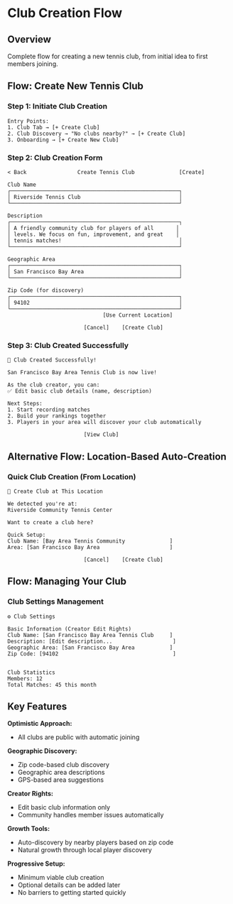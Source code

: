 # Club Creation Flow

## Overview
Complete flow for creating a new tennis club, from initial idea to first members joining.

## Flow: Create New Tennis Club

### Step 1: Initiate Club Creation
```
Entry Points:
1. Club Tab → [+ Create Club]
2. Club Discovery → "No clubs nearby?" → [+ Create Club]
3. Onboarding → [+ Create New Club]
```

### Step 2: Club Creation Form
```
< Back                Create Tennis Club              [Create]

Club Name
┌─────────────────────────────────────────────────────┐
│ Riverside Tennis Club                               │
└─────────────────────────────────────────────────────┘

Description
┌─────────────────────────────────────────────────────┐
│ A friendly community club for players of all       │
│ levels. We focus on fun, improvement, and great    │
│ tennis matches!                                     │
└─────────────────────────────────────────────────────┘

Geographic Area
┌─────────────────────────────────────────────────────┐
│ San Francisco Bay Area                              │
└─────────────────────────────────────────────────────┘

Zip Code (for discovery)
┌─────────────────────────────────────────────────────┐
│ 94102                                               │
└─────────────────────────────────────────────────────┘
                              [Use Current Location]

                        [Cancel]    [Create Club]
```

### Step 3: Club Created Successfully
```
🎉 Club Created Successfully!

San Francisco Bay Area Tennis Club is now live!

As the club creator, you can:
✅ Edit basic club details (name, description)

Next Steps:
1. Start recording matches
2. Build your rankings together
3. Players in your area will discover your club automatically

                        [View Club]
```


## Alternative Flow: Location-Based Auto-Creation

### Quick Club Creation (From Location)
```
🎾 Create Club at This Location

We detected you're at:
Riverside Community Tennis Center

Want to create a club here?

Quick Setup:
Club Name: [Bay Area Tennis Community              ]
Area: [San Francisco Bay Area                      ]

                        [Cancel]    [Create Club]
```

## Flow: Managing Your Club

### Club Settings Management
```
⚙️ Club Settings

Basic Information (Creator Edit Rights)
Club Name: [San Francisco Bay Area Tennis Club     ]
Description: [Edit description...                   ]
Geographic Area: [San Francisco Bay Area           ]
Zip Code: [94102                                    ]


Club Statistics
Members: 12
Total Matches: 45 this month
```

## Key Features

**Optimistic Approach:**
- All clubs are public with automatic joining

**Geographic Discovery:**
- Zip code-based club discovery
- Geographic area descriptions
- GPS-based area suggestions

**Creator Rights:**
- Edit basic club information only
- Community handles member issues automatically

**Growth Tools:**
- Auto-discovery by nearby players based on zip code
- Natural growth through local player discovery

**Progressive Setup:**
- Minimum viable club creation
- Optional details can be added later
- No barriers to getting started quickly